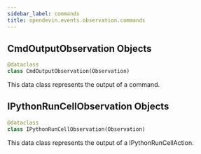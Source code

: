```yaml
---
sidebar_label: commands
title: opendevin.events.observation.commands
---
```


## CmdOutputObservation Objects

```python
@dataclass
class CmdOutputObservation(Observation)
```

This data class represents the output of a command.

## IPythonRunCellObservation Objects

```python
@dataclass
class IPythonRunCellObservation(Observation)
```

This data class represents the output of a IPythonRunCellAction.

